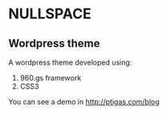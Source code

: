 NULLSPACE
===
Wordpress theme
---

A wordpress theme developed using:
1. 960.gs framework
1. CSS3

You can see a demo in <http://ptigas.com/blog>
